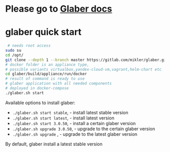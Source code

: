 # Please go to [Glaber docs](https://docs.glaber.io)

# glaber quick start
```bash
 # needs root access
sudo su
cd /opt/
git clone --depth 1 --branch master https://gitlab.com/mikler/glaber.git
# docker folder is an appliance type, 
# possible variants virtualbox,yandex-cloud-vm,vagrant,helm-chart etc
cd glaber/build/appliance/run/docker
# result of command is ready to use 
# glaber application with all needed components
# deployed in docker-compose
./glaber.sh start
```

Available options to install glaber:
- `./glaber.sh start stable`,   - install latest stable version
- `./glaber.sh start latest`,   - install latest version
- `./glaber.sh start 3.0.50`,   - install a certain glaber version
- `./glaber.sh upgrade 3.0.50`, - upgrade to the certain glaber version
- `./glaber.sh upgrade`       , - upgrade to the latest glaber version

By default, glaber install a latest stable version
